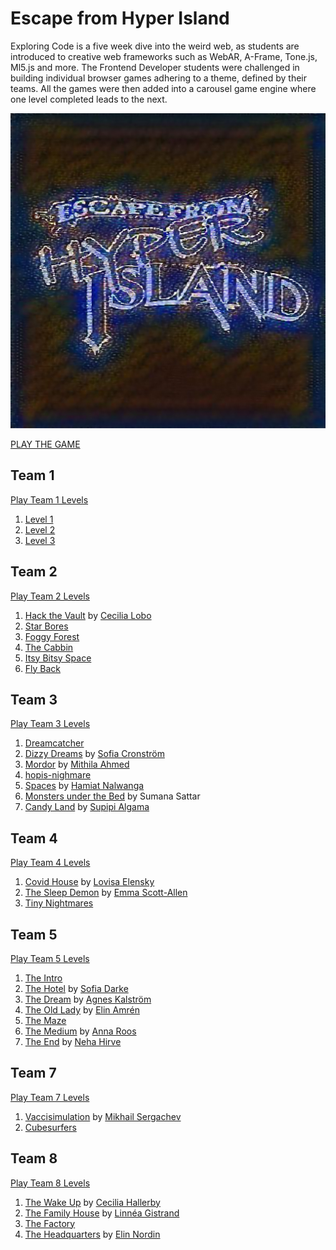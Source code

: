 # Escape from Hyper Island

Exploring Code is a five week dive into the weird web, as students are introduced to creative web frameworks such as WebAR, A-Frame, Tone.js, Ml5.js and more. The Frontend Developer students were challenged in building individual browser games adhering to a theme, defined by their teams. All the games were then added into a carousel game engine where one level completed leads to the next.

![](cover.jpg)

[PLAY THE GAME](https://escapefromhyperisland.github.io/game/)

## Team 1

[Play Team 1 Levels](https://escapefromhyperisland.github.io/game/?world=1)

1. [Level 1](https://escapefromhyperisland.github.io/adobe-world/level-1)
2. [Level 2](https://escape-from-hi.herokuapp.com/)
3. [Level 3](https://matildabjorken.github.io/level3/)

## Team 2

[Play Team 2 Levels](https://escapefromhyperisland.github.io/game/?world=2)

1. [Hack the Vault](https://escapefromhyperisland.github.io/world2-level1/) by [Cecilia Lobo](https://www.linkedin.com/in/cecilialobo/)
2. [Star Bores](https://adam-space-game.netlify.app)
3. [Foggy Forest](https://escapefromhyperisland.github.io/world2-level3/)
4. [The Cabbin](https://escapefromhyperisland.github.io/world2-level4/level-4/)
5. [Itsy Bitsy Space](https://escapefromhyperisland.github.io/world-2/level-5/)
6. [Fly Back](https://hi-22.herokuapp.com/)

## Team 3

[Play Team 3 Levels](https://escapefromhyperisland.github.io/game/?world=3)

1. [Dreamcatcher](https://escapefromhyperisland.github.io/world-3/)
2. [Dizzy Dreams](https://escapefromhyperisland.github.io/dizzy-dream/) by [Sofia Cronström](https://www.linkedin.com/in/sofia-cronstr%C3%B6m-080a4998/)
3. [Mordor](https://escapefromhyperisland.github.io/Mordor/) by [Mithila Ahmed](https://www.linkedin.com/in/mithila-ahmed-aa562353/)
4. [hopis-nighmare](https://hyperhopi.github.io/hopis-nightmare/)
5. [Spaces](https://escapefromhyperisland.github.io/spaces/) by [Hamiat Nalwanga](https://www.linkedin.com/in/hamiat-nalwanga-b5a93bb1/)
6. [Monsters under the Bed](https://escapefromhyperisland.github.io/A-frame-project/) by Sumana Sattar
7. [Candy Land](https://escapefromhyperisland.github.io/candy-world/) by [Supipi Algama](https://www.linkedin.com/in/supipis/)

## Team 4

[Play Team 4 Levels](https://escapefromhyperisland.github.io/game/?world=4)

1. [Covid House](https://escapefromhyperisland.github.io/world-4/level-1/) by [Lovisa Elensky](https://clever-ride-30d95b.netlify.app/)
2. [The Sleep Demon](https://emmy-codes.github.io/puzzle-game/) by [Emma Scott-Allen](https://www.linkedin.com/in/emma-scott-allen-86b7a6140/)
3. [Tiny Nightmares](https://aleksandraastaroth.github.io/tiny-nightmares/)
 
## Team 5

[Play Team 5 Levels](https://escapefromhyperisland.github.io/game/?world=5)

1. [The Intro](https://escapefromhyperisland.github.io/pleasantville/level-0)
2. [The Hotel](https://escapefromhyperisland.github.io/pleasantville/level-1) by [Sofia Darke](https://github.com/sofiadarkeweb)
3. [The Dream](https://escapefromhyperisland.github.io/pleasantville/level-2) by [Agnes Kalström](https://www.agneskalstrom.com/)
4. [The Old Lady](https://escapefromhyperisland.github.io/pleasantville/level-3) by [Elin Amrén](https://github.com/elinamren)
5. [The Maze](https://escapefromhyperisland.github.io/pleasantville/level-4)
6. [The Medium](https://escapefromhyperisland.github.io/pleasantville/level-5) by [Anna Roos](https://github.com/AnnaRoos)
7. [The End](https://escapefromhyperisland.github.io/pleasantville/level-6) by [Neha Hirve](https://nehahirve.github.io/)

## Team 7

[Play Team 7 Levels](https://escapefromhyperisland.github.io/game/?world=7)

1. [Vaccisimulation](https://escapefromhyperisland.github.io/escapeFromHI/) by [Mikhail Sergachev](https://github.com/Mishasergachev)
2. [Cubesurfers](https://escapefromhyperisland.github.io/Cubesurfers/)

## Team 8

[Play Team 8 Levels](https://escapefromhyperisland.github.io/game/?world=8)

1. [The Wake Up](https://escapefromhyperisland.github.io/world-8/cece/) by [Cecilia Hallerby](https://cecilia-hallerby.web.app/)
2. [The Family House](https://escapefromhyperisland.github.io/world8-level2/) by [Linnéa Gistrand](https://linneagistrand.com/)
3. [The Factory](https://escapefromhyperisland.github.io/world-8/malin/)
4. [The Headquarters](https://escapefromhyperisland.github.io/world-8/elin/) by [Elin Nordin](https://elinnordin.com/)
